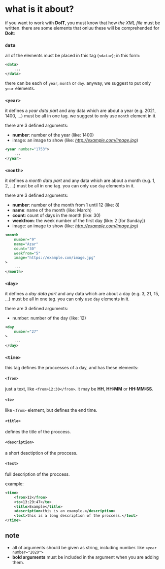 # what is it about?

if you want to work with **DoIT**, you must know that how *the XML file* must be written. there are some elements that onluu these will be comprehended for **DoIt**:

### `data`
all of the elements must be placed in this tag (`<data>`); in this form:
```xml
<data>
	...
</data>
```
there can be each of `year`, `month` or `day`. anyway, we suggest to put only `year` elements.

### `<year>`
it defines a *year data part* and any data which are about a year (e.g. 2021, 1400, ...) must be all in one tag. we suggest to only use `month` element in it.

there are 3 defined arguments:

* **number**: number of the year (like: 1400)
* image: an image to show (like: *http://example.com/image.jpg*)
```xml
<year number="1753">
	...
</year>
```

### `<month>`
it defines a *month data part* and any data which are about a month (e.g. 1, 2, ...) must be all in one tag. you can only use `day` elements in it.

there are 3 defined arguments:

* **number**: number of the month from 1 until 12  (like: 8)
* **name**: name of the month (like: March)
* **count**: count of days in the month (like: 30)
* **weekfrom**: the week number of the first day (like: 2 [for Sunday])
* image: an image to show (like: *http://example.com/image.jpg*)
```xml
<month
	number="9"
	name="Azar"
	count="30"
	weekfrom="5"
	image="https://example.com/image.jpg"
>
	...
</month>
```
### `<day>`
it defines a *day data part* and any data which are about a day (e.g. 3, 21, 15, ...) must be all in one tag. you can only use `day` elements in it.

there are 3 defined arguments:

* number: number of the day (like: 12)
```xml
<day
	number="27"
>
	...
</day>
```
### `<time>`
this tag defines the proccesses of a day, and has these elements:
#### `<from>`
just a text, like `<from>12:30</from>`. it may be **HH**, **HH:MM** or **HH:MM:SS**.
#### `<to>`
like `<from>` element, but defines the end time.
#### `<title>`
defines the title of the proccess.
#### `<description>`
a short desctiption of the proccess.
#### `<text>`
full description of the proccess.

example:
```xml
<time>
	<from>12</from>
	<to>13:29:47</to>
	<title>Example</title>
	<description>this is an example.</description>
	<text>this is a long description of the proccess.</text>
</time>
```

## note
* all of arguments should be given as string, including number. like `<year number="2020">`
* **bold arguments** must be included in the argument when you are adding them.